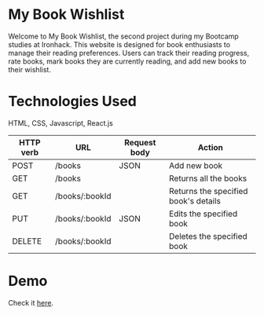 # My Book Wishlist

Welcome to My Book Wishlist, the second project during my Bootcamp studies at Ironhack. This website is designed for book enthusiasts to manage their reading preferences. Users can track their reading progress, rate books, mark books they are currently reading, and add new books to their wishlist.

# Technologies Used

HTML, CSS, Javascript, React.js


| HTTP verb | URL            | Request body | Action                               |
|-----------|----------------|--------------|--------------------------------------|
| POST      | /books         | JSON         | Add new book                         |
| GET       | /books         |              | Returns all the books                |
| GET       | /books/:bookId |              | Returns the specified book's details |
| PUT       | /books/:bookId | JSON         | Edits the specified book             |
| DELETE    | /books/:bookId |              | Deletes the specified book           |

# Demo

Check it [here](https://mybookwishlist.netlify.app/).
